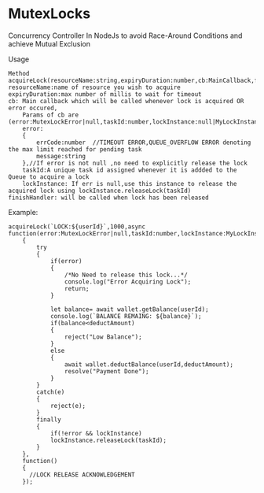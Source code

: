 # MutexLocks
Concurrency Controller In NodeJs to avoid Race-Around Conditions and achieve Mutual Exclusion 

Usage

    Method 
    acquireLock(resourceName:string,expiryDuration:number,cb:MainCallback,finishHandler:Function)
    resourceName:name of resource you wish to acquire
    expiryDuration:max number of millis to wait for timeout
    cb: Main callback which will be called whenever lock is acquired OR error occured,
        Params of cb are (error:MutexLockError|null,taskId:number,lockInstance:null|MyLockInstance)
        error:
        {
            errCode:number  //TIMEOUT ERROR,QUEUE_OVERFLOW ERROR denoting the max limit reached for pending task
            message:string
        },//If error is not null ,no need to explicitly release the lock
        taskId:A unique task id assigned whenever it is addded to the Queue to acquire a lock
        lockInstance: If err is null,use this instance to release the acquired lock using lockInstance.releaseLock(taskId)
    finishHandler: will be called when lock has been released




Example:



    acquireLock(`LOCK:${userId}`,1000,async function(error:MutexLockError|null,taskId:number,lockInstance:MyLockInstance|null)
        {
            try
            {
                if(error)
                {
                    /*No Need to release this lock...*/
                    console.log("Error Acquiring Lock");
                    return;
                }
                
                let balance= await wallet.getBalance(userId);
                console.log(`BALANCE REMAING: ${balance}`);
                if(balance<deductAmount)
                {
                    reject("Low Balance");
                }
                else
                {
                    await wallet.deductBalance(userId,deductAmount);
                    resolve("Payment Done");
                }           
            }
            catch(e)
            {
                reject(e);
            }
            finally
            {
                if(!error && lockInstance)
                lockInstance.releaseLock(taskId);
            }
        },
        function()
        {
          //LOCK RELEASE ACKNOWLEDGEMENT
        });
